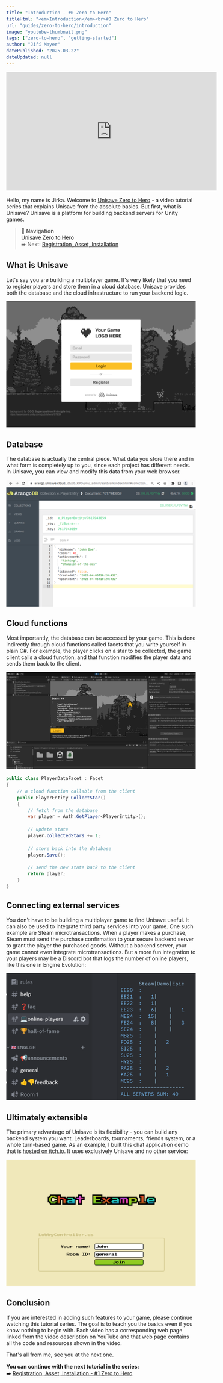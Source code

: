 ```yaml
---
title: "Introduction - #0 Zero to Hero"
titleHtml: "<em>Introduction</em><br>#0 Zero to Hero"
url: "guides/zero-to-hero/introduction"
image: "youtube-thumbnail.png"
tags: ["zero-to-hero", "getting-started"]
author: "Jiří Mayer"
datePublished: "2025-03-22"
dateUpdated: null
---
```


<div class="youtube-container">
    <iframe width="560" height="315" src="https://www.youtube.com/embed/leGadAt4t9k?si=Z2_xOUGUZr3ihKtN" title="YouTube video player" frameborder="0" allow="accelerometer; autoplay; clipboard-write; encrypted-media; gyroscope; picture-in-picture; web-share" referrerpolicy="strict-origin-when-cross-origin" allowfullscreen></iframe>
</div>

Hello, my name is Jirka. Welcome to [Unisave Zero to Hero](../zero-to-hero.md) - a video tutorial series that explains Unisave from the absolute basics. But first, what is Unisave? Unisave is a platform for building backend servers for Unity games.

> 📖 **Navigation**<br>
> [Unisave Zero to Hero](../zero-to-hero.md)<br>
> ➡️ Next: [Registration, Asset, Installation](../01-registration-asset-installation/zth-registration-asset-installation.md)


## What is Unisave

Let's say you are building a multiplayer game. It's very likely that you need to register players and store them in a cloud database. Unisave provides both the database and the cloud infrastructure to run your backend logic.

<img src="email-login-example-scene.png" alt="Login form from the example scene in the Unity asset"/>


## Database

The database is actually the central piece. What data you store there and in what form is completely up to you, since each project has different needs. In Unisave, you can view and modify this data from your web browser.

<img src="aardvark-screenshot.png" alt="Web-based access to the database."/>


## Cloud functions

Most importantly, the database can be accessed by your game. This is done indirectly through cloud functions called facets that you write yourself in plain C#. For example, the player clicks on a star to be collected, the game client calls a cloud function, and that function modifies the player data and sends them back to the client.

<img src="star-clicking-scene.png" alt="In one of the asset examples you click a star to collect points, which are stored in the database."/>

```csharp
public class PlayerDataFacet : Facet
{
    // a cloud function callable from the client
    public PlayerEntity CollectStar()
    {
        // fetch from the database
        var player = Auth.GetPlayer<PlayerEntity>();

        // update state
        player.collectedStars += 1;

        // store back into the database
        player.Save();

        // send the new state back to the client
        return player;
    }
}
```


## Connecting external services

You don't have to be building a multiplayer game to find Unisave useful. It can also be used to integrate third party services into your game. One such example are Steam microtransactions. When a player makes a purchase, Steam must send the purchase confirmation to your secure backend server to grant the player the purchased goods. Without a backend server, your game cannot even integrate microtransactions. But a more fun integration to your players may be a Discord bot that logs the number of online players, like this one in Engine Evolution:

<img src="discord-bot.png" alt="Discord bot in Engine Evolution, listing online players in real time."/>


## Ultimately extensible

The primary advantage of Unisave is its flexibility - you can build any backend system you want. Leaderboards, tournaments, friends system, or a whole turn-based game. As an example, I built this chat application demo that is [hosted on itch.io](https://unisave.itch.io/chat-example). It uses exclusively Unisave and no other service:

<img src="chat-example.png" alt="Chat example project included in the Unity asset and also running on itch.io"/>


## Conclusion

If you are interested in adding such features to your game, please continue watching this tutorial series. The goal is to teach you the basics even if you know nothing to begin with. Each video has a corresponding web page linked from the video description on YouTube and that web page contains all the code and resources shown in the video.

That's all from me, see you at the next one.

**You can continue with the next tutorial in the series:**<br>
➡️ [Registration, Asset, Installation - #1 Zero to Hero](../01-registration-asset-installation/zth-registration-asset-installation.md)
